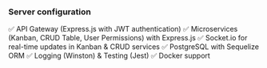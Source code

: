 ### Server configuration

✅ API Gateway (Express.js with JWT authentication)
✅ Microservices (Kanban, CRUD Table, User Permissions) with Express.js
✅ Socket.io for real-time updates in Kanban & CRUD services
✅ PostgreSQL with Sequelize ORM
✅ Logging (Winston) & Testing (Jest)
✅ Docker support
